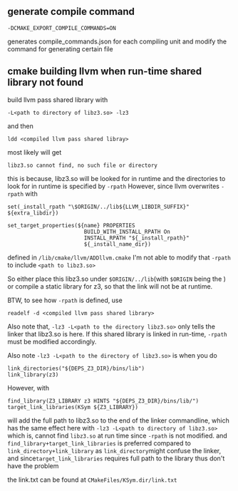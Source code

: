 ## generate compile command
```
-DCMAKE_EXPORT_COMPILE_COMMANDS=ON
```
generates compile_commands.json for each compiling unit
and modify the command for generating certain file
## cmake building llvm when run-time shared library not found
build llvm pass shared library with 
```
-L<path to directory of libz3.so> -lz3
```
and then 
```
ldd <compiled llvm pass shared libray>
```
most likely will get 
```
libz3.so cannot find, no such file or directory
```
this is because, libz3.so will be looked for in runtime
and the directories to look for in runtime is specified by `-rpath`
However, since llvm overwrites `-rpath` with
```
set(_install_rpath "\$ORIGIN/../lib${LLVM_LIBDIR_SUFFIX}" ${extra_libdir})

set_target_properties(${name} PROPERTIES
                        BUILD_WITH_INSTALL_RPATH On
                        INSTALL_RPATH "${_install_rpath}"
                        ${_install_name_dir})
```
defined in 
`/lib/cmake/llvm/ADDllvm.cmake`
I'm not able to modify that `-rpath` to include `<path to libz3.so>`

So either place this libz3.so under `$ORIGIN/../lib`(with `$ORIGIN` being the <llvm compiled shared library>)
or compile a static library for z3, so that the link will not be at runtime.

BTW, to see how `-rpath` is defined, use
```
readelf -d <compiled llvm pass shared library>
```

Also note that, `-lz3 -L<path to the directory libz3.so>` only tells the linker that libz3.so is here.
If this shared library is linked in run-time, `-rpath` must be modified accordingly.

Also note `-lz3 -L<path to the directory of libz3.so>` is when you do 
```
link_directories("${DEPS_Z3_DIR}/bins/lib")
link_library(z3)
```
However, with 
```
find_library(Z3_LIBRARY z3 HINTS "${DEPS_Z3_DIR}/bins/lib/")
target_link_libraries(KSym ${Z3_LIBRARY})
```
will add the full path to libz3.so to the end of the linker commandline,
which has the same effect here with `-lz3 -L<path to directory of libz3.so>`
which is, cannot find `libz3.so` at run time since `-rpath` is not modified.
and `find_library+target_link_libraries` is preferred compared to `link_directory+link_library`
as `link_directory`might confuse the linker, and since`target_link_libraries` requires full path to the library thus don't have the problem

the link.txt can be found at `CMakeFiles/KSym.dir/link.txt`
